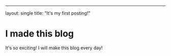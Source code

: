 ---
layout: single
title: "It's my first posting!"

# I made this blog

It's so exciting! I will make this blog every day!
